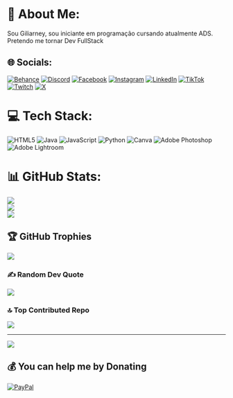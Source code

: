 # 💫 About Me:
Sou Giliarney, sou iniciante em programação cursando atualmente ADS. Pretendo me tornar Dev FullStack


## 🌐 Socials:
[![Behance](https://img.shields.io/badge/Behance-1769ff?logo=behance&logoColor=white)](https://behance.net/Giliarney) [![Discord](https://img.shields.io/badge/Discord-%237289DA.svg?logo=discord&logoColor=white)](https://discord.gg/tk#1158) [![Facebook](https://img.shields.io/badge/Facebook-%231877F2.svg?logo=Facebook&logoColor=white)](https://facebook.com/Giliarney) [![Instagram](https://img.shields.io/badge/Instagram-%23E4405F.svg?logo=Instagram&logoColor=white)](https://instagram.com/Giliarney) [![LinkedIn](https://img.shields.io/badge/LinkedIn-%230077B5.svg?logo=linkedin&logoColor=white)](https://linkedin.com/in/Giliarney) [![TikTok](https://img.shields.io/badge/TikTok-%23000000.svg?logo=TikTok&logoColor=white)](https://tiktok.com/@Giliarney) [![Twitch](https://img.shields.io/badge/Twitch-%239146FF.svg?logo=Twitch&logoColor=white)](https://twitch.tv/tknnfps) [![X](https://img.shields.io/badge/X-black.svg?logo=X&logoColor=white)](https://x.com/Giliarney) 

# 💻 Tech Stack:
![HTML5](https://img.shields.io/badge/html5-%23E34F26.svg?style=flat&logo=html5&logoColor=white) ![Java](https://img.shields.io/badge/java-%23ED8B00.svg?style=flat&logo=openjdk&logoColor=white) ![JavaScript](https://img.shields.io/badge/javascript-%23323330.svg?style=flat&logo=javascript&logoColor=%23F7DF1E) ![Python](https://img.shields.io/badge/python-3670A0?style=flat&logo=python&logoColor=ffdd54) ![Canva](https://img.shields.io/badge/Canva-%2300C4CC.svg?style=flat&logo=Canva&logoColor=white) ![Adobe Photoshop](https://img.shields.io/badge/adobe%20photoshop-%2331A8FF.svg?style=flat&logo=adobe%20photoshop&logoColor=white) ![Adobe Lightroom](https://img.shields.io/badge/Adobe%20Lightroom-31A8FF.svg?style=flat&logo=Adobe%20Lightroom&logoColor=white)
# 📊 GitHub Stats:
![](https://github-readme-stats.vercel.app/api?username=Giliarney&theme=algolia&hide_border=true&include_all_commits=false&count_private=false)<br/>
![](https://github-readme-streak-stats.herokuapp.com/?user=Giliarney&theme=algolia&hide_border=true)<br/>
![](https://github-readme-stats.vercel.app/api/top-langs/?username=Giliarney&theme=algolia&hide_border=true&include_all_commits=false&count_private=false&layout=compact)

## 🏆 GitHub Trophies
![](https://github-profile-trophy.vercel.app/?username=Giliarney&theme=onestar&no-frame=true&no-bg=true&margin-w=4)

### ✍️ Random Dev Quote
![](https://quotes-github-readme.vercel.app/api?type=horizontal&theme=tokyonight)

### 🔝 Top Contributed Repo
![](https://github-contributor-stats.vercel.app/api?username=Giliarney&limit=5&theme=onestar&combine_all_yearly_contributions=true)

---
[![](https://visitcount.itsvg.in/api?id=Giliarney&icon=5&color=1)](https://visitcount.itsvg.in)

  ## 💰 You can help me by Donating
  [![PayPal](https://img.shields.io/badge/PayPal-00457C?style=for-the-badge&logo=paypal&logoColor=white)](https://paypal.me/Giliarney) 

  
<!-- Proudly created with GPRM ( https://gprm.itsvg.in ) -->
